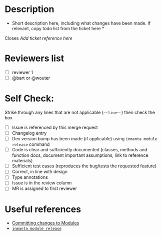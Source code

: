 # Description

* Short description here, including what changes have been made. If relevant, copy todo list from the ticket here *

Closes *Add ticket reference here*

# Reviewers list 

- [ ] reviewer 1
- [ ] @bart or @wouter

# Self Check:

Strike through any lines that are not applicable (`~~line~~`) then check the box

- [ ] Issue is referenced by this merge request
- [ ] Changelog entry
- [ ] Dev version bump has been made (if applicable) using `inmanta module release` command
- [ ] Code is clear and sufficiently documented (classes, methods and function docs, document important assumptions, link to reference materials)
- [ ] Sufficient test cases (reproduces the bug/tests the requested feature)
- [ ] Correct, in line with design
- [ ] Type annotations
- [ ] Issue is in the review column
- [ ] MR is assigned to first reviewer

# Useful references

- [Committing changes to Modules](https://internal.inmanta.com/development/core/tasks/commiting-changes-modules.html#committing-changes-to-modules)
- [`inmanta module release`](https://docs.inmanta.com/community/dev/reference/commands.html#release)

